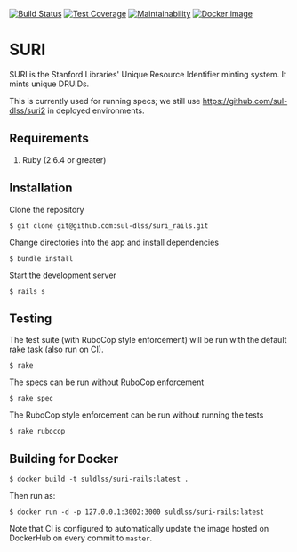 [![Build Status](https://circleci.com/gh/sul-dlss/suri_rails.svg?style=svg)](https://circleci.com/gh/sul-dlss/suri_rails)
[![Test Coverage](https://api.codeclimate.com/v1/badges/8c69820c161e14d45bc9/test_coverage)](https://codeclimate.com/github/sul-dlss/suri_rails/test_coverage)
[![Maintainability](https://api.codeclimate.com/v1/badges/8c69820c161e14d45bc9/maintainability)](https://codeclimate.com/github/sul-dlss/suri_rails/maintainability)
[![Docker image](https://images.microbadger.com/badges/image/suldlss/suri-rails.svg)](https://microbadger.com/images/suldlss/suri-rails "Get your own image badge on microbadger.com")

# SURI

SURI is the Stanford Libraries' Unique Resource Identifier minting system. It mints unique DRUIDs.

This is currently used for running specs;  we still use https://github.com/sul-dlss/suri2 in deployed environments.

## Requirements

1. Ruby (2.6.4 or greater)

## Installation

Clone the repository

    $ git clone git@github.com:sul-dlss/suri_rails.git

Change directories into the app and install dependencies

    $ bundle install

Start the development server

    $ rails s

## Testing

The test suite (with RuboCop style enforcement) will be run with the default rake task (also run on CI).

    $ rake

The specs can be run without RuboCop enforcement

    $ rake spec

The RuboCop style enforcement can be run without running the tests

    $ rake rubocop

## Building for Docker

```shell
$ docker build -t suldlss/suri-rails:latest .
```

Then run as:
```shell
$ docker run -d -p 127.0.0.1:3002:3000 suldlss/suri-rails:latest
```

Note that CI is configured to automatically update the image hosted on DockerHub on every commit to `master`.
